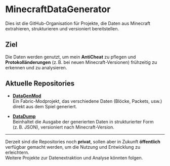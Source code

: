 # MinecraftDataGenerator

Dies ist die GitHub-Organisation für Projekte, die Daten aus Minecraft extrahieren, strukturieren und versioniert bereitstellen.

## Ziel

Die Daten werden genutzt, um mein **AntiCheat** zu pflegen und **Protokolländerungen** (z. B. bei neuen Minecraft-Versionen) frühzeitig zu erkennen und zu analysieren. 

## Aktuelle Repositories

- [**DataGenMod**](https://github.com/MinecraftDataGenerator/DataGenMod)  
  Ein Fabric-Modprojekt, das verschiedene Daten (Blöcke, Packets, usw.) direkt aus dem Spiel generiert.

- [**DataDump**](https://github.com/MinecraftDataGenerator/DataDump)  
  Beinhaltet die Ausgabe der generierten Daten in strukturierter Form (z. B. JSON), versioniert nach Minecraft-Version.

---

Derzeit sind die Repositories noch **privat**, sollen aber in Zukunft **öffentlich** verfügbar gemacht werden, um die Nutzung und Entwicklung zu erleichtern.  
Weitere Projekte zur Datenextraktion und Analyse könnten folgen.
